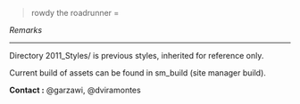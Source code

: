 >rowdy the roadrunner
=

*Remarks*

---

Directory 2011_Styles/ is previous styles,
inherited for reference only.

Current build of assets can be found in sm_build (site manager build).

**Contact :** @garzawi, @dviramontes


